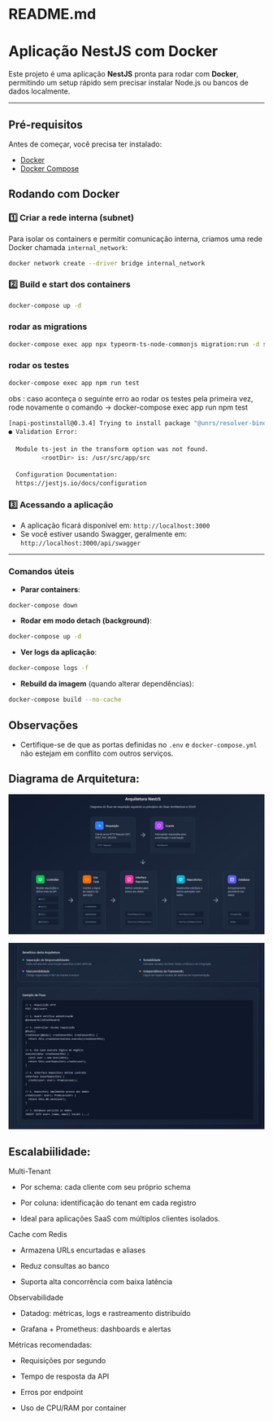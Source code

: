 # README.md

# Aplicação NestJS com Docker

Este projeto é uma aplicação **NestJS** pronta para rodar com **Docker**, permitindo um setup rápido sem precisar instalar Node.js ou bancos de dados localmente.

---

## Pré-requisitos

Antes de começar, você precisa ter instalado:

* [Docker](https://www.docker.com/get-started)
* [Docker Compose](https://docs.docker.com/compose/install/)

## Rodando com Docker

### 1️⃣ Criar a rede interna (subnet)

Para isolar os containers e permitir comunicação interna, criamos uma rede Docker chamada `internal_network`:

```bash
docker network create --driver bridge internal_network
```

### 2️⃣ Build e start dos containers

```bash
docker-compose up -d
```

### rodar as migrations

```bash
docker-compose exec app npx typeorm-ts-node-commonjs migration:run -d src/infrastructure/database/config/database.config.ts
```
### rodar os testes

```bash
docker-compose exec app npm run test
```

obs : caso aconteça o seguinte erro ao rodar os testes pela primeira vez, rode novamente o comando -> docker-compose exec app run npm test

```bash
[napi-postinstall@0.3.4] Trying to install package "@unrs/resolver-binding-linux-x64-musl" using npm
● Validation Error:

  Module ts-jest in the transform option was not found.
         <rootDir> is: /usr/src/app/src

  Configuration Documentation:
  https://jestjs.io/docs/configuration
```

### 3️⃣ Acessando a aplicação

* A aplicação ficará disponível em: `http://localhost:3000`
* Se você estiver usando Swagger, geralmente em: `http://localhost:3000/api/swagger`

---

### Comandos úteis

* **Parar containers**:

```bash
docker-compose down
```

* **Rodar em modo detach (background)**:

```bash
docker-compose up -d
```

* **Ver logs da aplicação**:

```bash
docker-compose logs -f
```

* **Rebuild da imagem** (quando alterar dependências):

```bash
docker-compose build --no-cache
```

## Observações

* Certifique-se de que as portas definidas no `.env` e `docker-compose.yml` não estejam em conflito com outros serviços.

## Diagrama de Arquitetura:


![alt text](image-2.png)

![alt text](image-3.png)

## Escalabiilidade:

Multi-Tenant
* Por schema: cada cliente com seu próprio schema

* Por coluna: identificação do tenant em cada registro

* Ideal para aplicações SaaS com múltiplos clientes isolados.

Cache com Redis

* Armazena URLs encurtadas e aliases

* Reduz consultas ao banco

* Suporta alta concorrência com baixa latência

Observabilidade
* Datadog: métricas, logs e rastreamento distribuído

* Grafana + Prometheus: dashboards e alertas

Métricas recomendadas:

* Requisições por segundo

* Tempo de resposta da API

* Erros por endpoint

* Uso de CPU/RAM por container

